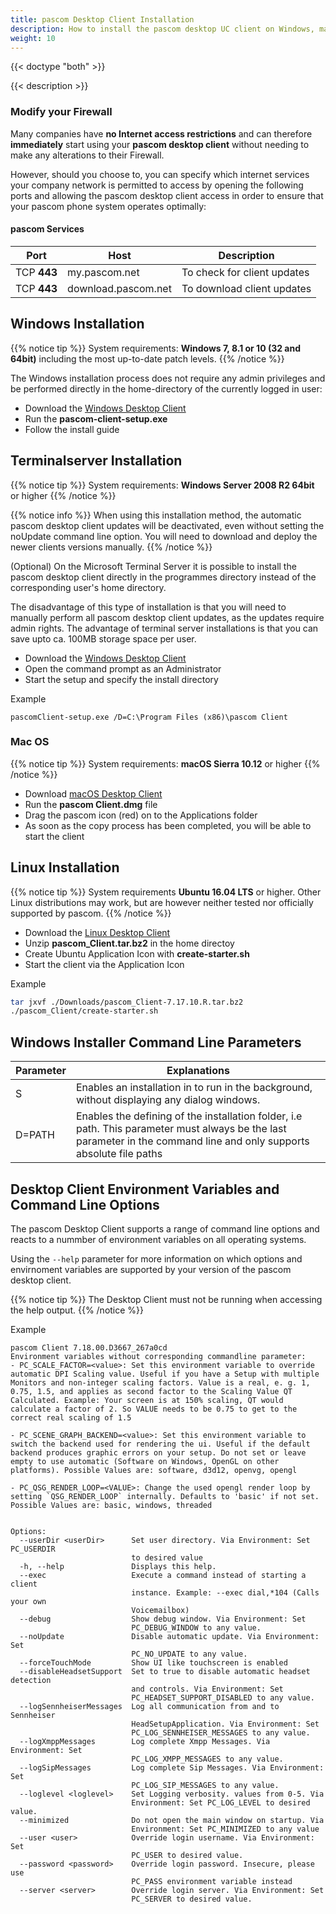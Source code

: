 ```yaml
---
title: pascom Desktop Client Installation
description: How to install the pascom desktop UC client on Windows, macOS and Linux. 
weight: 10
---
```


{{< doctype "both" >}}
 
{{< description >}}

### Modify your Firewall

Many companies have **no Internet access restrictions** and can therefore **immediately** start using your **pascom desktop client** without needing to make any alterations to their Firewall.

However, should you choose to, you can specify which internet services your company network is permitted to access by opening the following ports and allowing the pascom desktop client access in order to ensure that your pascom phone system operates optimally:

#### pascom Services

| Port | Host | Description |
| ---- | ---- | ------------ |
| TCP **443** | my.pascom.net | To check for client updates |
| TCP **443** | download.pascom.net | To download client updates |

## Windows Installation

{{% notice tip %}}
System requirements: **Windows 7, 8.1 or 10 (32 and 64bit)** including the most up-to-date patch levels. 
{{% /notice %}}

The Windows installation process does not require any admin privileges and be performed directly in the home-directory of the currently logged in user:

 * Download the [Windows Desktop Client](https://my.pascom.net/update/client/stable/windows "pascom Windows Desktop UC Client")
 * Run the **pascom-client-setup.exe**
 * Follow the install guide

## Terminalserver Installation

{{% notice tip %}}
System requirements: **Windows Server 2008 R2 64bit** or higher
{{% /notice %}}

{{% notice info %}}
 When using this installation method, the automatic pascom desktop client updates will be deactivated, even without setting the noUpdate command line option. You will need to download and deploy the newer clients versions manually.
{{% /notice %}}

(Optional) On the Microsoft Terminal Server it is possible to install the pascom desktop client directly in the programmes directory instead of the corresponding user's home directory. 

The disadvantage of this type of installation is that you will need to manually perform all pascom desktop client updates, as the updates require admin rights. The advantage of terminal server installations is that you can save upto ca. 100MB storage space per user. 

* Download the [Windows Desktop Client](https://my.pascom.net/update/client/stable/windows )
* Open the command prompt as an Administrator
* Start the setup and specify the install directory

Example

```
pascomClient-setup.exe /D=C:\Program Files (x86)\pascom Client
```

### Mac OS

{{% notice tip %}}
System requirements: **macOS Sierra 10.12** or higher
{{% /notice %}}

* Download [macOS Desktop Client](https://my.pascom.net/update/client/stable/macos)
* Run the **pascom Client.dmg** file
* Drag the pascom icon (red) on to the Applications folder
* As soon as the copy process has been completed, you will be able to start the client

## Linux Installation

{{% notice tip %}}
System requirements **Ubuntu 16.04 LTS** or higher. Other Linux distributions may work, but are however neither tested nor officially supported by pascom. 
{{% /notice %}}

* Download the [Linux Desktop Client](https://my.pascom.net/update/client/stable/linux) 
* Unzip **pascom_Client.tar.bz2** in the home directoy
* Create Ubuntu Application Icon with **create-starter.sh**
* Start the client via the Application Icon

Example

```bash
tar jxvf ./Downloads/pascom_Client-7.17.10.R.tar.bz2
./pascom_Client/create-starter.sh 
```

## Windows Installer Command Line Parameters

|Parameter|Explanations|
|---------|---------|
|S|Enables an installation in to run in the background, without displaying any dialog windows.|
|D=PATH| Enables the defining of the installation folder, i.e path. This parameter must always be the last parameter in the command line and only supports absolute file paths|


## Desktop Client Environment Variables and Command Line Options

The pascom Desktop Client supports a range of command line options and reacts to a nummber of environment variables on all operating systems. 

Using the `--help` parameter for more information on which options and envirnoment variables are supported by your version of the pascom desktop client. 

{{% notice tip %}}
The Desktop Client must not be running when accessing the help output.
{{% /notice %}}

Example

```text
pascom Client 7.18.00.D3667_267a0cd
Environment variables without corresponding commandline parameter:
- PC_SCALE_FACTOR=<value>: Set this environment variable to override automatic DPI Scaling value. Useful if you have a Setup with multiple Monitors and non-integer scaling factors. Value is a real, e. g. 1, 0.75, 1.5, and applies as second factor to the Scaling Value QT Calculated. Example: Your screen is at 150% scaling, QT would calculate a factor of 2. So VALUE needs to be 0.75 to get to the correct real scaling of 1.5

- PC_SCENE_GRAPH_BACKEND=<value>: Set this environment variable to switch the backend used for rendering the ui. Useful if the default backend produces graphic errors on your setup. Do not set or leave empty to use automatic (Software on Windows, OpenGL on other platforms). Possible Values are: software, d3d12, openvg, opengl

- PC_QSG_RENDER_LOOP=<VALUE>: Change the used opengl render loop by setting `QSG_RENDER_LOOP` internally. Defaults to 'basic' if not set. Possible Values are: basic, windows, threaded


Options:
  --userDir <userDir>      Set user directory. Via Environment: Set PC_USERDIR
                           to desired value
  -h, --help               Displays this help.
  --exec                   Execute a command instead of starting a client
                           instance. Example: --exec dial,*104 (Calls your own
                           Voicemailbox)
  --debug                  Show debug window. Via Environment: Set
                           PC_DEBUG_WINDOW to any value.
  --noUpdate               Disable automatic update. Via Environment: Set
                           PC_NO_UPDATE to any value.
  --forceTouchMode         Show UI like touchscreen is enabled
  --disableHeadsetSupport  Set to true to disable automatic headset detection
                           and controls. Via Environment: Set
                           PC_HEADSET_SUPPORT_DISABLED to any value.
  --logSennheiserMessages  Log all communication from and to Sennheiser
                           HeadSetupApplication. Via Environment: Set
                           PC_LOG_SENNHEISER_MESSAGES to any value.
  --logXmppMessages        Log complete Xmpp Messages. Via Environment: Set
                           PC_LOG_XMPP_MESSAGES to any value.
  --logSipMessages         Log complete Sip Messages. Via Environment: Set
                           PC_LOG_SIP_MESSAGES to any value.
  --loglevel <loglevel>    Set Logging verbosity. values from 0-5. Via
                           Environment: Set PC_LOG_LEVEL to desired value.
  --minimized              Do not open the main window on startup. Via
                           Environment: Set PC_MINIMIZED to any value
  --user <user>            Override login username. Via Environment: Set
                           PC_USER to desired value.
  --password <password>    Override login password. Insecure, please use
                           PC_PASS environment variable instead
  --server <server>        Override login server. Via Environment: Set
                           PC_SERVER to desired value.
```
